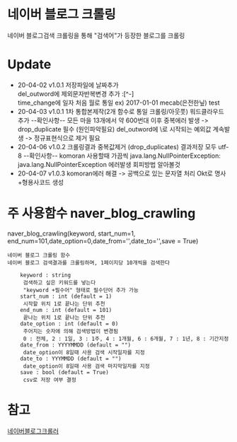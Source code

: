 # 네이버 블로그 크롤링

네이버 블로그검색 크롤링을 통해 "검색어"가 등장한 블로그를 크롤링

# Update
 * 20-04-02 v1.0.1
    저장파일에 날짜추가  
    del_outword에 제외문자반복변경 추가 :[^-]  
    time_change에 일자 처음 월로 통일  ex) 2017-01-01
    mecab(은전한닢) test 
* 20-04-03 v1.0.1
    1차 통합본제작(2개 함수로 통일 크롤링/아웃풋)
    워드클라우드 추가
    --확인사항--
    모든 마을 13개에서 약 600번대 이후 중복에러 발생 -> drop_duplicate 필수 (원인파악필요)
    del_outword에 \로 시작되는 예외값 계속발생 -> 정규표현식으로 제거 필요 
* 20-04-06 v1.0.2
    크롤링결과 중복값제거 (drop_duplicates)
    결과저장 모두 utf-8
    --확인사항--
    komoran 사용할때 가끔씩 java.lang.NullPointerException: java.lang.NullPointerException 에러발생 회피방법 알아볼것 
* 20-04-07 v1.0.3
    komoran에러 해결 -> 공백으로 있는 문자열 처리
    Okt로 명사+형용사코드 생성

    

# 주 사용함수 naver_blog_crawling
naver_blog_crawling(keyword, start_num=1, end_num=101,date_option=0,date_from='',date_to='',save = True)

    네이버 블로그 크롤링 함수
    네이버 블로그 검색결과를 크롤링하며, 1페이지당 10개씩을 검색한다
```    
    keyword : string
     검색하고 싶은 키워드를 넣는다 
     "keyword +필수어" 형태로 필수단어 추가 가능
    start_num : int (default = 1) 
     시작할 위치 1로 끝나는 단위 추천
    end_num : int (default = 101)
     끝나는 위치 1로 끝나는 단위 추천
    date_option : int (default = 0)
     주어지는 숫자에 의해 검색방법이 변경됨
     0 : 전체, 2 : 1일, 3 : 1주, 4 : 1개월, 6 : 6개월, 7 : 1년, 8 : 기간지정
    date_from : YYYYMMDD (default = "")
     date_option이 8일때 사용 검색 시작일자를 지정
    date_to : YYYMMDD (default = "")
     date_option이 8일때 사용 검색 마지막일자를 지정
    save : bool (default = True)
     csv로 저장 여부 결정
```
# 참고
[네이버블로그크롤러](https://github.com/xotrs/naver-blog-crawler)

